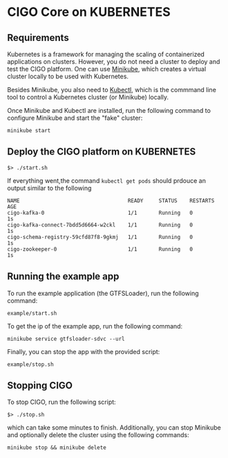 # CIGO Core on KUBERNETES
## Requirements
Kubernetes is a framework for managing the scaling of containerized applications on clusters. However, you do not need a cluster to deploy and test the CIGO platform. One can use [Minikube](https://kubernetes.io/docs/getting-started-guides/minikube/), which creates a virtual cluster locally to be used with Kubernetes. 

Besides Minikube, you also need to [Kubectl](https://kubernetes.io/docs/tasks/tools/install-kubectl/), which is the commmand line tool to control a Kubernetes cluster (or Minikube) locally.

Once Minikube and Kubectl are installed, run the following command to configure Minikube and start the "fake" cluster:

```
minikube start
```

## Deploy the CIGO platform on KUBERNETES

```
$> ./start.sh
```
If everything went,the command `kubectl get pods` should prdouce an output similar to the following

```
NAME                                   READY     STATUS    RESTARTS   AGE
cigo-kafka-0                           1/1       Running   0          1s
cigo-kafka-connect-7bdd5d6664-w2ckl    1/1       Running   0          1s
cigo-schema-registry-59cfd87f8-9gkmj   1/1       Running   0          1s
cigo-zookeeper-0                       1/1       Running   0          1s
```

## Running the example app

To run the example application (the GTFSLoader), run the following command:

```
example/start.sh
```

To get the ip of the example app, run the following command:

```
minikube service gtfsloader-sdvc --url
```

Finally, you can stop the app with the provided script:

```
example/stop.sh
```


## Stopping CIGO

To stop CIGO, run the following script:

```
$> ./stop.sh
```

which can take some minutes to finish. Additionally, you can stop Minikube and optionally delete the cluster using the following commands:

```
minikube stop && minikube delete
```
